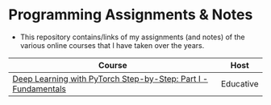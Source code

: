 # Programming Assignments & Notes

- This repository contains/links of my assignments (and notes) of the various online courses that I have taken over the years.

|                   Course                                       |Host     |
| -------------------------------------------------------------- |---------|
|[Deep Learning with PyTorch Step-by-Step: Part I - Fundamentals](./deep_learning_pytorch_fundamentals_educative/)|Educative|